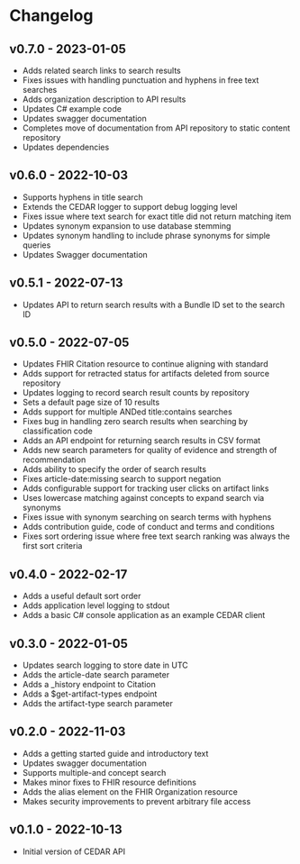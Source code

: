 # Changelog

## v0.7.0 - 2023-01-05

* Adds related search links to search results
* Fixes issues with handling punctuation and hyphens in free text searches
* Adds organization description to API results
* Updates C# example code
* Updates swagger documentation
* Completes move of documentation from API repository to static content repository
* Updates dependencies

## v0.6.0 - 2022-10-03

* Supports hyphens in title search
* Extends the CEDAR logger to support debug logging level
* Fixes issue where text search for exact title did not return matching item
* Updates synonym expansion to use database stemming
* Updates synonym handling to include phrase synonyms for simple queries
* Updates Swagger documentation

## v0.5.1 - 2022-07-13

* Updates API to return search results with a Bundle ID set to the search ID

## v0.5.0 - 2022-07-05

* Updates FHIR Citation resource to continue aligning with standard
* Adds support for retracted status for artifacts deleted from source repository
* Updates logging to record search result counts by repository
* Sets a default page size of 10 results
* Adds support for multiple ANDed title:contains searches
* Fixes bug in handling zero search results when searching by classification code
* Adds an API endpoint for returning search results in CSV format
* Adds new search parameters for quality of evidence and strength of recommendation
* Adds ability to specify the order of search results
* Fixes article-date:missing search to support negation
* Adds configurable support for tracking user clicks on artifact links
* Uses lowercase matching against concepts to expand search via synonyms
* Fixes issue with synonym searching on search terms with hyphens
* Adds contribution guide, code of conduct and terms and conditions
* Fixes sort ordering issue where free text search ranking was always the first sort criteria

## v0.4.0 - 2022-02-17

* Adds a useful default sort order
* Adds application level logging to stdout
* Adds a basic C# console application as an example CEDAR client

## v0.3.0 - 2022-01-05

* Updates search logging to store date in UTC
* Adds the article-date search parameter
* Adds a _history endpoint to Citation
* Adds a $get-artifact-types endpoint
* Adds the artifact-type search parameter

## v0.2.0 - 2022-11-03

* Adds a getting started guide and introductory text
* Updates swagger documentation
* Supports multiple-and concept search
* Makes minor fixes to FHIR resource definitions
* Adds the alias element on the FHIR Organization resource
* Makes security improvements to prevent arbitrary file access

## v0.1.0 - 2022-10-13

* Initial version of CEDAR API
